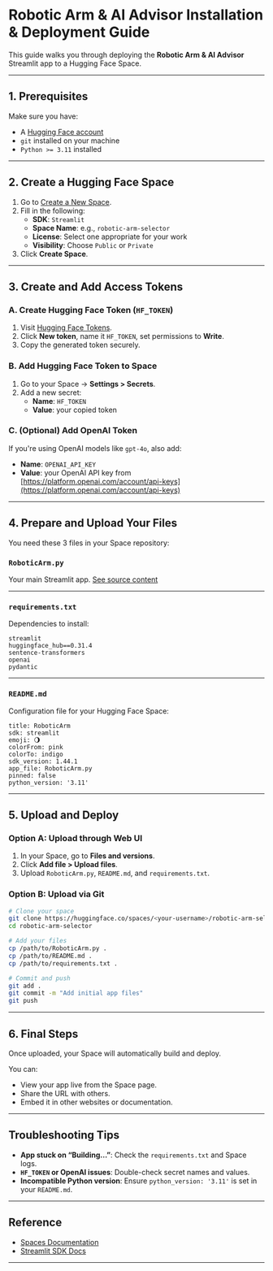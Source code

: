 # Robotic Arm & AI Advisor Installation & Deployment Guide

This guide walks you through deploying the **Robotic Arm & AI Advisor** Streamlit app to a Hugging Face Space.

---

## 1. Prerequisites

Make sure you have:

- A [Hugging Face account](https://huggingface.co/join)
- `git` installed on your machine
- `Python >= 3.11` installed

---

## 2. Create a Hugging Face Space

1. Go to [Create a New Space](https://huggingface.co/new-space).
2. Fill in the following:
   - **SDK**: `Streamlit`
   - **Space Name**: e.g., `robotic-arm-selector`
   - **License**: Select one appropriate for your work
   - **Visibility**: Choose `Public` or `Private`
3. Click **Create Space**.

---

## 3. Create and Add Access Tokens

### A. Create Hugging Face Token (`HF_TOKEN`)

1. Visit [Hugging Face Tokens](https://huggingface.co/settings/tokens).
2. Click **New token**, name it `HF_TOKEN`, set permissions to **Write**.
3. Copy the generated token securely.

### B. Add Hugging Face Token to Space

1. Go to your Space → **Settings > Secrets**.
2. Add a new secret:
   - **Name**: `HF_TOKEN`
   - **Value**: your copied token

### C. (Optional) Add OpenAI Token

If you're using OpenAI models like `gpt-4o`, also add:

- **Name**: `OPENAI_API_KEY`
- **Value**: your OpenAI API key from [https://platform.openai.com/account/api-keys](https://platform.openai.com/account/api-keys)

---

## 4. Prepare and Upload Your Files

You need these 3 files in your Space repository:

### `RoboticArm.py`

Your main Streamlit app. [See source content](../RoboticArm.py)

---

### `requirements.txt`

Dependencies to install:

```
streamlit
huggingface_hub==0.31.4
sentence-transformers
openai
pydantic
```

---

### `README.md`

Configuration file for your Hugging Face Space:

```
title: RoboticArm
sdk: streamlit
emoji: 🌖
colorFrom: pink
colorTo: indigo
sdk_version: 1.44.1
app_file: RoboticArm.py
pinned: false
python_version: '3.11'
```

---

## 5. Upload and Deploy

### Option A: Upload through Web UI

1. In your Space, go to **Files and versions**.
2. Click **Add file > Upload files**.
3. Upload `RoboticArm.py`, `README.md`, and `requirements.txt`.

### Option B: Upload via Git

```bash
# Clone your space
git clone https://huggingface.co/spaces/<your-username>/robotic-arm-selector
cd robotic-arm-selector

# Add your files
cp /path/to/RoboticArm.py .
cp /path/to/README.md .
cp /path/to/requirements.txt .

# Commit and push
git add .
git commit -m "Add initial app files"
git push
```

---

## 6. Final Steps

Once uploaded, your Space will automatically build and deploy.

You can:

- View your app live from the Space page.
- Share the URL with others.
- Embed it in other websites or documentation.

---

## Troubleshooting Tips

- **App stuck on “Building…”**: Check the `requirements.txt` and Space logs.
- **`HF_TOKEN` or OpenAI issues**: Double-check secret names and values.
- **Incompatible Python version**: Ensure `python_version: '3.11'` is set in your `README.md`.

---

## Reference

- [Spaces Documentation](https://huggingface.co/docs/hub/spaces)
- [Streamlit SDK Docs](https://huggingface.co/docs/hub/spaces-sdks-streamlit)

---